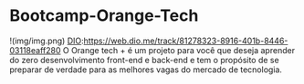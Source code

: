 # Bootcamp-Orange-Tech
!(img/img.png)
[DIO](link):https://web.dio.me/track/81278323-8916-401b-8446-03118eaff280
O Orange tech + é um projeto para você que deseja aprender do zero desenvolvimento front-end e back-end e tem o propósito de se preparar de verdade para as melhores vagas do mercado de tecnologia.

